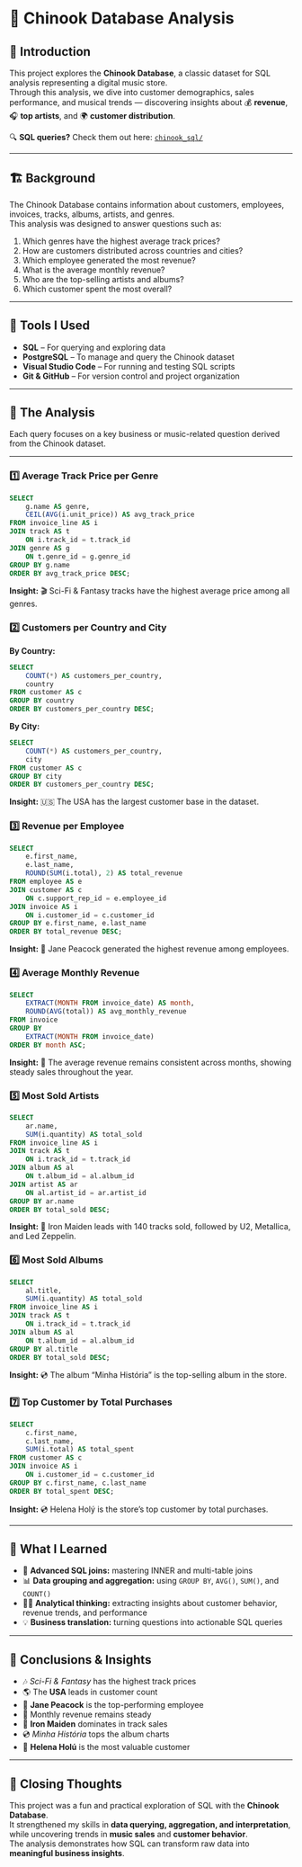 # 🎵 Chinook Database Analysis

## 🧠 Introduction

This project explores the **Chinook Database**, a classic dataset for SQL analysis representing a digital music store.  
Through this analysis, we dive into customer demographics, sales performance, and musical trends — discovering insights about 💰 **revenue**, 🎧 **top artists**, and 🌍 **customer distribution**.

🔍 **SQL queries?** Check them out here: [`chinook_sql/`](chinook_sql)

---

## 🏗️ Background

The Chinook Database contains information about customers, employees, invoices, tracks, albums, artists, and genres.  
This analysis was designed to answer questions such as:

1. Which genres have the highest average track prices?  
2. How are customers distributed across countries and cities?  
3. Which employee generated the most revenue?  
4. What is the average monthly revenue?  
5. Who are the top-selling artists and albums?  
6. Which customer spent the most overall?

---

## 🧰 Tools I Used

- **SQL** – For querying and exploring data  
- **PostgreSQL** – To manage and query the Chinook dataset  
- **Visual Studio Code** – For running and testing SQL scripts  
- **Git & GitHub** – For version control and project organization  

---

## 🔎 The Analysis

Each query focuses on a key business or music-related question derived from the Chinook dataset.

---

### 1️⃣ Average Track Price per Genre

```sql
SELECT 
    g.name AS genre,
    CEIL(AVG(i.unit_price)) AS avg_track_price
FROM invoice_line AS i
JOIN track AS t
    ON i.track_id = t.track_id
JOIN genre AS g
    ON t.genre_id = g.genre_id
GROUP BY g.name
ORDER BY avg_track_price DESC;
```
**Insight:**
🎬 Sci-Fi & Fantasy tracks have the highest average price among all genres.

### 2️⃣ Customers per Country and City

**By Country:**
```sql
SELECT
    COUNT(*) AS customers_per_country,
    country
FROM customer AS c
GROUP BY country
ORDER BY customers_per_country DESC;
```
**By City:**
```sql
SELECT
    COUNT(*) AS customers_per_country,
    city
FROM customer AS c
GROUP BY city
ORDER BY customers_per_country DESC;
```
**Insight:**
🇺🇸 The USA has the largest customer base in the dataset.

### 3️⃣ Revenue per Employee

```sql
SELECT 
    e.first_name,
    e.last_name,
    ROUND(SUM(i.total), 2) AS total_revenue
FROM employee AS e
JOIN customer AS c
    ON c.support_rep_id = e.employee_id
JOIN invoice AS i
    ON i.customer_id = c.customer_id
GROUP BY e.first_name, e.last_name
ORDER BY total_revenue DESC;
```
**Insight:**
💼 Jane Peacock generated the highest revenue among employees.

### 4️⃣ Average Monthly Revenue

```sql
SELECT 
    EXTRACT(MONTH FROM invoice_date) AS month,
    ROUND(AVG(total)) AS avg_monthly_revenue
FROM invoice
GROUP BY 
    EXTRACT(MONTH FROM invoice_date)
ORDER BY month ASC;
```
**Insight:**
📅 The average revenue remains consistent across months, showing steady sales throughout the year.


### 5️⃣ Most Sold Artists

```sql
SELECT 
    ar.name,
    SUM(i.quantity) AS total_sold
FROM invoice_line AS i
JOIN track AS t
    ON i.track_id = t.track_id
JOIN album AS al
    ON t.album_id = al.album_id
JOIN artist AS ar
    ON al.artist_id = ar.artist_id
GROUP BY ar.name
ORDER BY total_sold DESC;
```
**Insight:**
🎸 Iron Maiden leads with 140 tracks sold, followed by U2, Metallica, and Led Zeppelin.

### 6️⃣ Most Sold Albums

```sql
SELECT
    al.title,
    SUM(i.quantity) AS total_sold
FROM invoice_line AS i
JOIN track AS t
    ON i.track_id = t.track_id
JOIN album AS al
    ON t.album_id = al.album_id
GROUP BY al.title
ORDER BY total_sold DESC;
```
**Insight:**
💿 The album “Minha História” is the top-selling album in the store.

### 7️⃣ Top Customer by Total Purchases

```sql
SELECT 
    c.first_name,
    c.last_name,
    SUM(i.total) AS total_spent
FROM customer AS c
JOIN invoice AS i
    ON i.customer_id = c.customer_id
GROUP BY c.first_name, c.last_name
ORDER BY total_spent DESC;
```
**Insight:**
💿 Helena Holý is the store’s top customer by total purchases.

---

## 🚀 What I Learned

- 🧩 **Advanced SQL joins:** mastering INNER and multi-table joins  
- 📊 **Data grouping and aggregation:** using `GROUP BY`, `AVG()`, `SUM()`, and `COUNT()`  
- 🕵️‍♀️ **Analytical thinking:** extracting insights about customer behavior, revenue trends, and performance  
- 💡 **Business translation:** turning questions into actionable SQL queries  

---

## 🧭 Conclusions & Insights

- 🎶 *Sci-Fi & Fantasy* has the highest track prices  
- 🌎 The **USA** leads in customer count  
- 💼 **Jane Peacock** is the top-performing employee  
- 📅 Monthly revenue remains steady  
- 🎸 **Iron Maiden** dominates in track sales  
- 💿 *Minha História* tops the album charts  
- 👑 **Helena Holú** is the most valuable customer  

---

## 💬 Closing Thoughts

This project was a fun and practical exploration of SQL with the **Chinook Database**.  
It strengthened my skills in **data querying, aggregation, and interpretation**, while uncovering trends in **music sales** and **customer behavior**.  
The analysis demonstrates how SQL can transform raw data into **meaningful business insights**.

